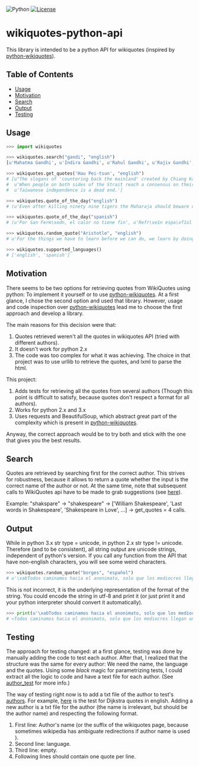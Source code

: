 ![Python](https://img.shields.io/badge/python-2.x%2F3.x-blue.svg)
[![License](https://img.shields.io/badge/license-MIT-blue.svg)](https://opensource.org/licenses/MIT)

# wikiquotes-python-api

This library is intended to be a python API for wikiquotes (inspired by [python-wikiquotes](https://github.com/federicotdn/python-wikiquotes/)).

## Table of Contents
  * [Usage](#usage)
  * [Motivation](#motivation)
  * [Search](#search)
  * [Output](#output)
  * [Testing](#testing)

## Usage
```python
>>> import wikiquotes

>>> wikiquotes.search("gandi", "english")
[u'Mahatma Gandhi', u'Indira Gandhi', u'Rahul Gandhi', u'Rajiv Gandhi', u'Arun Manilal Gandhi', u'Gandhi (film)', u'Anand Gandhi', u'Virchand Gandhi', u'Maneka Gandhi', u'Blindness']

>>> wikiquotes.get_quotes('Hau Pei-tsun', "english")
# [u"The slogans of 'countering back the mainland' created by Chiang Kai-shek and 'liberating Taiwan' by Mao Zedong several decades ago should be forgotten because none of them could be put into practice.",
#  u'When people on both sides of the Strait reach a consensus on their political system, unification will come to fruition naturally.',
#  u'Taiwanese independence is a dead end.']

>>> wikiquotes.quote_of_the_day("english")
# (u'Even after killing ninety nine tigers the Maharaja should beware of the hundredth.', u'Kalki Krishnamurthy')

>>> wikiquotes.quote_of_the_day("spanish")
# (u'Por San Ferm\xedn, el calor no tiene fin', u'Refr\xe1n espa\xf1ol')

>>> wikiquotes.random_quote("Aristotle", "english")
# u'For the things we have to learn before we can do, we learn by doing.'

>>> wikiquotes.supported_languages()
# ['english', 'spanish']
```

## Motivation
There seems to be two options for retrieving quotes from WikiQuotes using python: To implement it yourself or to use [python-wikiquotes](https://github.com/federicotdn/python-wikiquotes/).
At a first glance, I chose the second option and used that library. However, usage and code inspection over [python-wikiquotes](https://github.com/federicotdn/python-wikiquotes/) lead me to choose the first approach and develop a library.

The main reasons for this decision were that:
1. Quotes retrieved weren't all the quotes in wikiquotes API (tried with different authors).
2. It doesn't work for python 2.x
2. The code was too complex for what it was achieving. The choice in that project was to use urllib to retrieve the quotes, and lxml to parse the html.

This project:
1. Adds tests for retrieving all the quotes from several authors (Though this point is difficult to satisfy, because quotes don't respect a format for all authors).
2. Works for python 2.x and 3.x
3. Uses requests and BeautifulSoup, which abstract great part of the complexity which is present in [python-wikiquotes](https://github.com/federicotdn/python-wikiquotes/).

Anyway, the correct approach would be to try both and stick with the one that gives you the best results.

## Search
Quotes are retrieved by searching first for the correct author. This strives for robustness, because it allows to return a quote whether the input is the correct name of the author or not. At the same time, note that subsequent calls to WikiQuotes api have to be made to grab suggestions (see [here](https://github.com/FranDepascuali/wikiquotes-python-api/blob/master/wikiquotes/managers/api_manager.py#L20)).

Example:
"shakspare" -> "shakespeare" -> ['William Shakespeare', 'Last words in Shakespeare', 'Shakespeare in Love', ...]
-> get_quotes = 4 calls.

## Output

While in python 3.x str type = unicode, in python 2.x str type != unicode. Therefore (and to be consistent), all string output are unicode strings, independent of python's version.
If you call any function from the API that have non-english characters, you will see some weird characters.
```python
>>> wikiquotes.random_quote("borges", "español")
# u'\xabTodos caminamos hacia el anonimato, solo que los mediocres llegan un poco antes\xbb.'
```
This is not incorrect, it is the underlying representation of the format of the string.
You could encode the string in utf-8 and print it (or just print it and your python interpreter should convert it automatically).
```python
>>> print(u'\xabTodos caminamos hacia el anonimato, solo que los mediocres llegan un poco antes\xbb.'.encode('utf8'))
# «Todos caminamos hacia el anonimato, solo que los mediocres llegan un poco antes».
```

## Testing
The approach for testing changed: at a first glance, testing was done by manually adding the code to test each author.
After that, I realized that the structure was the same for every author: We need the name, the language and the quotes. Using some *black* magic for parametrizing tests, I could extract all the logic to code and have a text file for each author. (See [author_test](https://github.com/FranDepascuali/wikiquotes-python-api/blob/master/tests/test_suite/author_test.py) for more info.)

The way of testing right now is to add a txt file of the author to test's [authors](https://github.com/FranDepascuali/wikiquotes-python-api/tree/master/tests/authors). For example, [here](https://github.com/FranDepascuali/wikiquotes-python-api/blob/master/tests/authors/dijkstra.txt) is the test for Dijkstra quotes in english.
Adding a new author is a txt file for the author (the name is irrelevant, but should be the author name) and respecting the following format.
1. First line: Author's name (or the suffix of the wikiquotes page, because sometimes wikipedia has ambiguate redirections if author name is used ).
2. Second line: language.
3. Third line: empty.
4. Following lines should contain one quote per line.
